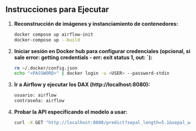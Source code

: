 ## Instrucciones para Ejecutar

1. **Reconstrucción de imágenes y instanciamiento de contenedores:**

   ```bash
   docker compose up airflow-init
   docker-compose up --build

2. **Iniciar sesión en Docker hub para configurar credenciales (opcional, si sale error: getting credentials - err: exit status 1, out: `):**
   ```bash
   rm ~/.docker/config.json
   echo "<PASSWORD>" | docker login -u <USER> --password-stdin

3. **Ir a Airflow y ejecutar los DAX (http://localhost:8080):**

   ```bash
   usuario: airflow
   contraseña: airflow

4. **Probar la API específicando el modelo a usar:**

    ```bash
   curl -X GET "http://localhost:8000/predict?sepal_length=5.1&sepal_width=3.5&petal_length=1.4&petal_width=0.2&model_name=rf_model.joblib"
